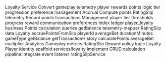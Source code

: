 Loyalty Service Convert gameplay telemetry player rewards points logic tier progression preference management Accrual Compute points RatingSlip telemetry Record points transactions Management player tier thresholds progress reward communication preferences index ledger player_loyalty business Points calculation queries getBalance telemetry-mapper RatingSlip data Loyalty accruePointsFromSlip playerId averageBet durationMinutes gameType getBalance getTransactionHistory calculatePoints averageBet multiplier Analytics Gameplay metrics RatingSlip Reward policy logic Loyalty Player identity scaffold services/loyalty implement CRUD calculation pipeline integrate event listener ratingSlipService
